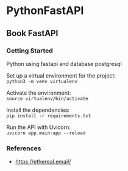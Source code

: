 # PythonFastAPI

## Book FastAPI
### Getting Started
Python using fastapi and database postgresql

Set up a virtual environment for the project:  
`python3 -m venv virtualenv`

Activate the environment:  
`source virtualenv/bin/activate`

Install the dependencies:  
`pip install -r requirements.txt`

Run the API with Uvicorn:  
`uvicorn app.main:app --reload`


### References
* https://ethereal.email/